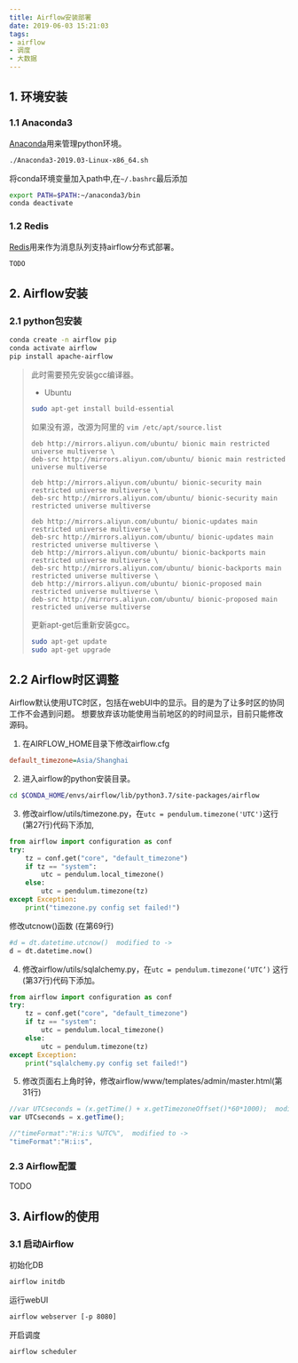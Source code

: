 ```yaml
---
title: Airflow安装部署
date: 2019-06-03 15:21:03
tags:
- airflow
- 调度
- 大数据
---
```


## 1. 环境安装

### 1.1 Anaconda3
[Anaconda](https://www.anaconda.com/distribution/)用来管理python环境。
```bash
./Anaconda3-2019.03-Linux-x86_64.sh
```
<!--more-->
将conda环境变量加入path中,在`~/.bashrc`最后添加
```bash
export PATH=$PATH:~/anaconda3/bin
conda deactivate
```

### 1.2 Redis
[Redis](https://redis.io/download)用来作为消息队列支持airflow分布式部署。
```bash
TODO
```


## 2. Airflow安装

### 2.1 python包安装
```bash
conda create -n airflow pip
conda activate airflow
pip install apache-airflow
```
> 此时需要预先安装gcc编译器。
> * Ubuntu
> ```bash
> sudo apt-get install build-essential
> ```
> 如果没有源，改源为阿里的 `vim /etc/apt/source.list`
> ```
> deb http://mirrors.aliyun.com/ubuntu/ bionic main restricted universe multiverse \
> deb-src http://mirrors.aliyun.com/ubuntu/ bionic main restricted universe multiverse 
>
> deb http://mirrors.aliyun.com/ubuntu/ bionic-security main restricted universe multiverse \
> deb-src http://mirrors.aliyun.com/ubuntu/ bionic-security main restricted universe multiverse
> 
> deb http://mirrors.aliyun.com/ubuntu/ bionic-updates main restricted universe multiverse \
> deb-src http://mirrors.aliyun.com/ubuntu/ bionic-updates main restricted universe multiverse \
> deb http://mirrors.aliyun.com/ubuntu/ bionic-backports main restricted universe multiverse \
> deb-src http://mirrors.aliyun.com/ubuntu/ bionic-backports main restricted universe multiverse \
> deb http://mirrors.aliyun.com/ubuntu/ bionic-proposed main restricted universe multiverse \
> deb-src http://mirrors.aliyun.com/ubuntu/ bionic-proposed main restricted universe multiverse 
> ```
> 更新apt-get后重新安装gcc。
> ```bash
> sudo apt-get update
> sudo apt-get upgrade
> ```
> 

## 2.2 Airflow时区调整
Airflow默认使用UTC时区，包括在webUI中的显示。目的是为了让多时区的协同工作不会遇到问题。
想要放弃该功能使用当前地区的的时间显示，目前只能修改源码。
1. 在AIRFLOW_HOME目录下修改airflow.cfg
```ini
default_timezone=Asia/Shanghai
```
2. 进入airflow的python安装目录。
```bash
cd $CONDA_HOME/envs/airflow/lib/python3.7/site-packages/airflow
```
3. 修改airflow/utils/timezone.py，在`utc = pendulum.timezone('UTC')`这行(第27行)代码下添加,
```python
from airflow import configuration as conf
try:
    tz = conf.get("core", "default_timezone")
    if tz == "system":
        utc = pendulum.local_timezone()
    else:
        utc = pendulum.timezone(tz)
except Exception:
    print("timezone.py config set failed!")
```
修改utcnow()函数 (在第69行)
```python
#d = dt.datetime.utcnow()  modified to ->
d = dt.datetime.now()
```

4. 修改airflow/utils/sqlalchemy.py，在`utc = pendulum.timezone(‘UTC’)` 这行(第37行)代码下添加。
```python
from airflow import configuration as conf
try:
    tz = conf.get("core", "default_timezone")
    if tz == "system":
        utc = pendulum.local_timezone()
    else:
        utc = pendulum.timezone(tz)
except Exception:
    print("sqlalchemy.py config set failed!")
```

5. 修改页面右上角时钟，修改airflow/www/templates/admin/master.html(第31行)
```javascript
//var UTCseconds = (x.getTime() + x.getTimezoneOffset()*60*1000);  modified to ->
var UTCseconds = x.getTime();

//"timeFormat":"H:i:s %UTC%",  modified to ->
"timeFormat":"H:i:s",
```

### 2.3 Airflow配置
TODO


## 3. Airflow的使用

### 3.1 启动Airflow
初始化DB
```bash
airflow initdb
```
运行webUI
```bash
airflow webserver [-p 8080]
```
开启调度
```bash
airflow scheduler
```

